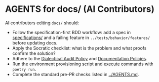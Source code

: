 # AGENTS for docs/ (AI Contributors)

AI contributors editing `docs/` should:

- Follow the specification-first BDD workflow: add a spec in [specifications/](specifications/) and a failing feature in `../tests/behavior/features/` before updating docs.
- Apply the Socratic checklist: what is the problem and what proofs confirm the solution?
- Adhere to the [Dialectical Audit Policy](policies/dialectical_audit.md) and [Documentation Policies](policies/documentation_policies.md).
- Run the environment provisioning script and execute commands with `poetry run`.
- Complete the standard pre-PR checks listed in [../AGENTS.md](../AGENTS.md).
